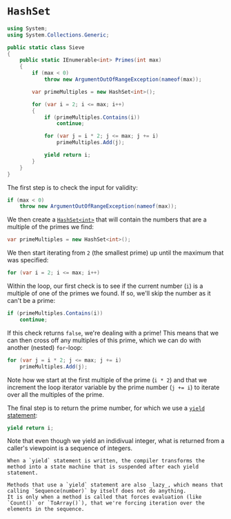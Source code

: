 # `HashSet`

```csharp
using System;
using System.Collections.Generic;

public static class Sieve
{
    public static IEnumerable<int> Primes(int max)
    {
        if (max < 0)
            throw new ArgumentOutOfRangeException(nameof(max));

        var primeMultiples = new HashSet<int>();

        for (var i = 2; i <= max; i++)
        {
            if (primeMultiples.Contains(i))
                continue;

            for (var j = i * 2; j <= max; j += i)
                primeMultiples.Add(j);

            yield return i;
        }
    }
}
```

The first step is to check the input for validity:

```csharp
if (max < 0)
    throw new ArgumentOutOfRangeException(nameof(max));
```

We then create a [`HashSet<int>`][hash-set] that will contain the numbers that are a multiple of the primes we find:

```csharp
var primeMultiples = new HashSet<int>();
```

We then start iterating from `2` (the smallest prime) up until the maximum that was specified:

```csharp
for (var i = 2; i <= max; i++)
```

Within the loop, our first check is to see if the current number (`i`) is a multiple of one of the primes we found.
If so, we'll skip the number as it can't be a prime:

```csharp
if (primeMultiples.Contains(i))
    continue;
```

If this check returns `false`, we're dealing with a prime!
This means that we can then cross off any multiples of this prime, which we can do with another (nested) `for`-loop:

```csharp
for (var j = i * 2; j <= max; j += i)
    primeMultiples.Add(j);
```

Note how we start at the first multiple of the prime (`i * 2`) and that we increment the loop iterator variable by the prime number (`j += i`) to iterate over all the multiples of the prime.

The final step is to return the prime number, for which we use a [`yield` statement][yield-statement]:

```csharp
yield return i;
```

Note that even though we yield an indidivual integer, what is returned from a caller's viewpoint is a sequence of integers.

~~~~exercism/note
When a `yield` statement is written, the compiler transforms the method into a state machine that is suspended after each yield statement.
~~~~

~~~~exercism/note
Methods that use a `yield` statement are also _lazy_, which means that calling `Sequence(number)` by itself does not do anything.
It is only when a method is called that forces evaluation (like `Count()` or `ToArray()`), that we're forcing iteration over the elements in the sequence.
~~~~

[yield-statement]: https://learn.microsoft.com/en-us/dotnet/csharp/language-reference/statements/yield
[hash-set]: https://learn.microsoft.com/en-us/dotnet/api/system.collections.generic.hashset-1
